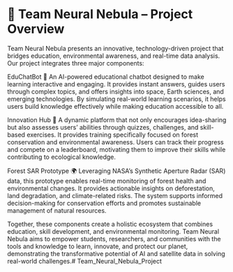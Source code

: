 
# 🌌 Team Neural Nebula – Project Overview

Team Neural Nebula presents an innovative, technology-driven project that bridges education, environmental awareness, and real-time data analysis. Our project integrates three major components:

EduChatBot 🤖
An AI-powered educational chatbot designed to make learning interactive and engaging. It provides instant answers, guides users through complex topics, and offers insights into space, Earth sciences, and emerging technologies. By simulating real-world learning scenarios, it helps users build knowledge effectively while making education accessible to all.

Innovation Hub 🌱
A dynamic platform that not only encourages idea-sharing but also assesses users’ abilities through quizzes, challenges, and skill-based exercises. It provides training specifically focused on forest conservation and environmental awareness. Users can track their progress and compete on a leaderboard, motivating them to improve their skills while contributing to ecological knowledge.

Forest SAR Prototype 🌍
Leveraging NASA’s Synthetic Aperture Radar (SAR) data, this prototype enables real-time monitoring of forest health and environmental changes. It provides actionable insights on deforestation, land degradation, and climate-related risks. The system supports informed decision-making for conservation efforts and promotes sustainable management of natural resources.

Together, these components create a holistic ecosystem that combines education, skill development, and environmental monitoring. Team Neural Nebula aims to empower students, researchers, and communities with the tools and knowledge to learn, innovate, and protect our planet, demonstrating the transformative potential of AI and satellite data in solving real-world challenges.# Team_Neural_Nebula_Project
